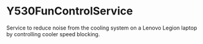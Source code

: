 # Y530FunControlService
Service to reduce noise from the cooling system on a Lenovo Legion laptop by controlling сooler speed blocking.
